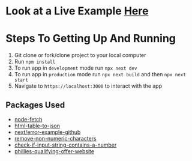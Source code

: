 
# Look at a Live Example [Here][phillies-qualifying-offer-website]

# Steps To Getting Up And Running

1. Git clone or fork/clone project to your local computer
2. Run `npm install`
3. To run app in `development` mode run `npx next dev`
4. To run app in `production` mode run `npx next build` and then `npx next start`
5. Navigate to `https://localhost:3000` to interact with the app  

## Packages Used

- [node-fetch]
- [html-table-to-json]
- [next/error-example-github]
- [remove-non-numeric-characters]
- [check-if-input-string-contains-a-number]
- [phillies-qualifying-offer-website]


[node-fetch]: https://www.npmjs.com/package/node-fetch#loading-and-configuring-the-module
[html-table-to-json]: https://www.npmjs.com/package/html-table-to-json
[next/error-example-github]: https://github.com/vercel/next.js/issues/1134
[remove-non-numeric-characters]: https://stackoverflow.com/questions/1862130/strip-all-non-numeric-characters-from-string-in-javascript
[check-if-input-string-contains-a-number]: https://stackoverflow.com/questions/5778020/check-whether-an-input-string-contains-a-number-in-javascript
[phillies-qualifying-offer-website]: https://phillies-qualifying-offer.vercel.app/

